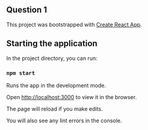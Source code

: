 ## Question 1

This project was bootstrapped with [Create React App](https://github.com/facebook/create-react-app).

## Starting the application

In the project directory, you can run:

### `npm start`

Runs the app in the development mode.

Open [http://localhost:3000](http://localhost:3000) to view it in the browser.

The page will reload if you make edits.

You will also see any lint errors in the console.

